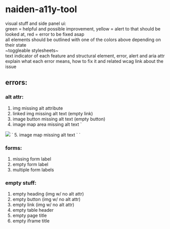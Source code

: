 # naiden-a11y-tool
visual stuff and side panel ui: <br>
green = helpful and possible improvement, yellow = alert to that should be looked at, red = error to be fixed asap <br>
all elements should be outlined with one of the colors above depending on their state <br>
~toggleable stylesheets~ <br>
text indicator of each feature and structural element, error, alert and aria attr <br>
explain what each error means, how to fix it and related wcag link about the issue <br>

## errors:
### alt attr:
1. img missing alt attribute
2. linked img missing alt text (empty link)
3. image button missing alt text (empty button)
4. image map area missing alt text
`
<img src="workplace.jpg" usemap="#workmap">
`
5. image map missing alt text
`
<map name="workmap">
  <area shape="rect" coords="34,44,270,350" href="computer.htm">
  <area shape="rect" coords="290,172,333,250" href="phone.htm">
  <area shape="circle" coords="337,300,44" href="coffee.htm">
</map>
`

### forms:
1. missing form label
2. empty form label
3. multiple form labels

### empty stuff:
1. empty heading (img w/ no alt attr)
2. empty button (img w/ no alt attr)
3. empty link (img w/ no alt attr)
4. empty table header
5. empty page title
6. empty iframe title
